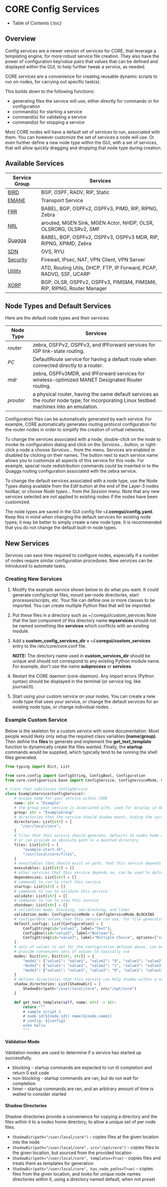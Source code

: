 # CORE Config Services

* Table of Contents
{:toc}

## Overview

Config services are a newer version of services for CORE, that leverage a
templating engine, for more robust service file creation. They also
have the power of configuration key/value pairs that values that can be
defined and displayed within the GUI, to help further tweak a service,
as needed.

CORE services are a convenience for creating reusable dynamic scripts
to run on nodes, for carrying out specific task(s).

This boilds down to the following functions:
* generating files the service will use, either directly for commands or for configuration
* command(s) for starting a service
* command(s) for validating a service
* command(s) for stopping a service

Most CORE nodes will have a default set of services to run, associated with
them. You can however customize the set of services a node will use. Or even
further define a new node type within the GUI, with a set of services, that
will allow quickly dragging and dropping that node type during creation.

## Available Services

| Service Group                    | Services                                                              |
|----------------------------------|-----------------------------------------------------------------------|
| [BIRD](services/bird.md)         | BGP, OSPF, RADV, RIP, Static                                          |
| [EMANE](services/emane.md)       | Transport Service                                                     |
| [FRR](services/frr.md)           | BABEL, BGP, OSPFv2, OSPFv3, PIMD, RIP, RIPNG, Zebra                   |
| [NRL](services/nrl.md)           | arouted, MGEN Sink, MGEN Actor, NHDP, OLSR, OLSRORG, OLSRv2, SMF      |
| [Quagga](services/quagga.md)     | BABEL, BGP, OSPFv2, OSPFv3, OSPFv3 MDR, RIP, RIPNG, XPIMD, Zebra      |
| [SDN](services/sdn.md)           | OVS, RYU                                                              |
| [Security](services/security.md) | Firewall, IPsec, NAT, VPN Client, VPN Server                          |
| [Utility](services/utility.md)   | ATD, Routing Utils, DHCP, FTP, IP Forward, PCAP, RADVD, SSF, UCARP    |
| [XORP](services/xorp.md)         | BGP, OLSR, OSPFv2, OSPFv3, PIMSM4, PIMSM6, RIP, RIPNG, Router Manager |

## Node Types and Default Services

Here are the default node types and their services:

| Node Type | Services                                                                                                                                   |
|-----------|--------------------------------------------------------------------------------------------------------------------------------------------|
| *router*  | zebra, OSFPv2, OSPFv3, and IPForward services for IGP link-state routing.                                                                  |
| *PC*      | DefaultRoute service for having a default route when connected directly to a router.                                                       |
| *mdr*     | zebra, OSPFv3MDR, and IPForward services for wireless-optimized MANET Designated Router routing.                                           |
| *prouter* | a physical router, having the same default services as the *router* node type; for incorporating Linux testbed machines into an emulation. |

Configuration files can be automatically generated by each service. For
example, CORE automatically generates routing protocol configuration for the
router nodes in order to simplify the creation of virtual networks.

To change the services associated with a node, double-click on the node to
invoke its configuration dialog and click on the *Services...* button,
or right-click a node a choose *Services...* from the menu.
Services are enabled or disabled by clicking on their names. The button next to
each service name allows you to customize all aspects of this service for this
node. For example, special route redistribution commands could be inserted in
to the Quagga routing configuration associated with the zebra service.

To change the default services associated with a node type, use the Node Types
dialog available from the *Edit* button at the end of the Layer-3 nodes
toolbar, or choose *Node types...* from the  *Session* menu. Note that
any new services selected are not applied to existing nodes if the nodes have
been customized.

The node types are saved in the GUI config file **~/.coregui/config.yaml**.
Keep this in mind when changing the default services for
existing node types; it may be better to simply create a new node type. It is
recommended that you do not change the default built-in node types.

## New Services

Services can save time required to configure nodes, especially if a number
of nodes require similar configuration procedures. New services can be
introduced to automate tasks.

### Creating New Services

1. Modify the example service shown below
   to do what you want. It could generate config/script files, mount per-node
   directories, start processes/scripts, etc. Your file can define one or more
   classes to be imported. You can create multiple Python files that will be imported.

2. Put these files in a directory such as ~/.coregui/custom_services
   Note that the last component of this directory name **myservices** should not
   be named something like **services** which conflicts with an existing module.

3. Add a **custom_config_services_dir = ~/.coregui/custom_services** entry to the
   /etc/core/core.conf file.

   **NOTE:**
   The directory name used in **custom_services_dir** should be unique and
   should not correspond to
   any existing Python module name. For example, don't use the name **subprocess**
   or **services**.

4. Restart the CORE daemon (core-daemon). Any import errors (Python syntax)
   should be displayed in the terminal (or service log, like journalctl).

5. Start using your custom service on your nodes. You can create a new node
   type that uses your service, or change the default services for an existing
   node type, or change individual nodes. .

### Example Custom Service

Below is the skeleton for a custom service with some documentation. Most
people would likely only setup the required class variables **(name/group)**.
Then define the **files** to generate and implement the
**get_text_template** function to dynamically create the files wanted. Finally,
the **startup** commands would be supplied, which typically tend to be
running the shell files generated.

```python
from typing import Dict, List

from core.config import ConfigString, ConfigBool, Configuration
from core.configservice.base import ConfigService, ConfigServiceMode, ShadowDir

# class that subclasses ConfigService
class ExampleService(ConfigService):
    # unique name for your service within CORE
    name: str = "Example"
    # the group your service is associated with, used for display in GUI
    group: str = "ExampleGroup"
    # directories that the service should shadow mount, hiding the system directory
    directories: List[str] = [
       "/usr/local/core",
    ]
    # files that this service should generate, defaults to nodes home directory
    # or can provide an absolute path to a mounted directory
    files: List[str] = [
        "example-start.sh",
        "/usr/local/core/file1",
    ]
    # executables that should exist on path, that this service depends on
    executables: List[str] = []
    # other services that this service depends on, can be used to define service start order
    dependencies: List[str] = []
    # commands to run to start this service
    startup: List[str] = []
    # commands to run to validate this service
    validate: List[str] = []
    # commands to run to stop this service
    shutdown: List[str] = []
    # validation mode, blocking, non-blocking, and timer
    validation_mode: ConfigServiceMode = ConfigServiceMode.BLOCKING
    # configurable values that this service can use, for file generation
    default_configs: List[Configuration] = [
        ConfigString(id="value1", label="Text"),
        ConfigBool(id="value2", label="Boolean"),
        ConfigString(id="value3", label="Multiple Choice", options=["value1", "value2", "value3"]),
    ]
    # sets of values to set for the configuration defined above, can be used to
    # provide convenient sets of values to typically use
    modes: Dict[str, Dict[str, str]] = {
        "mode1": {"value1": "value1", "value2": "0", "value3": "value2"},
        "mode2": {"value1": "value2", "value2": "1", "value3": "value3"},
        "mode3": {"value1": "value3", "value2": "0", "value3": "value1"},
    }
    # defines directories that this service can help shadow within a node
    shadow_directories: List[ShadowDir] = [
        ShadowDir(path="/user/local/core", src="/opt/core")
    ]

    def get_text_template(self, name: str) -> str:
        return """
        # sample script 1
        # node id(${node.id}) name(${node.name})
        # config: ${config}
        echo hello
        """
```

#### Validation Mode

Validation modes are used to determine if a service has started up successfully.

* blocking - startup commands are expected to run til completion and return 0 exit code
* non-blocking - startup commands are ran, but do not wait for completion
* timer - startup commands are ran, and an arbitrary amount of time is waited to consider started

#### Shadow Directories

Shadow directories provide a convenience for copying a directory and the files within
it to a nodes home directory, to allow a unique set of per node files.

* `ShadowDir(path="/user/local/core")` - copies files at the given location into the node
* `ShadowDir(path="/user/local/core", src="/opt/core")` - copies files to the given location,
  but sourced from the provided location
* `ShadowDir(path="/user/local/core", templates=True)` - copies files and treats them as
  templates for generation
* `ShadowDir(path="/user/local/core", has_node_paths=True)` - copies files from the given
  location, and looks for unique node names directories within it, using a directory named
  default, when not preset
